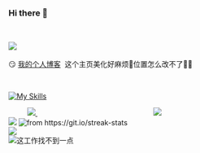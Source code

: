 ### Hi there 👋

<!--
**changfengE/changfengE** is a ✨ _special_ ✨ repository because its `README.md` (this file) appears on your GitHub profile.

Here are some ideas to get you started:

- 🔭 I’m currently working on ...
- 🌱 I’m currently learning ...
- 👯 I’m looking to collaborate on ...
- 🤔 I’m looking for help with ... 
- 💬 Ask me about ...
- 📫 How to reach me: ...
- 😄 Pronouns: ...
- ⚡ Fun fact: ...
-->

<!--
表情emojis:
https://github.com/markdown-templates/markdown-emojis --> 

![](https://komarev.com/ghpvc/?username=changfenge&color=2ed573&label=u+r+the) 

:smirk: [我的个人博客](https://changfenge.github.io/) 
这个主页美化好麻烦:anger:位置怎么改不了:herb::anger:

<!-- ![](https://img.shields.io/badge/Python-FFD749?style=for-the-badge&logo=python&logoColor=white) --> 

[![My Skills](https://skillicons.dev/icons?i=html,css,js,less,jquery,vuejs,bootstrap,npm,postman,nodejs,express,py,c,mysql,md,vscode&theme=dark&perline=20)]() 

<div style="display:flex;flex-direction:row;flex-wrap:wrap;justify-content:space-between">  
    <div style="width:calc((100% - 50px)/2);"> 
        <a href="https://changfenge.github.io/" title="个人博客">
            <img src="https://github-readme-stats.vercel.app/api/pin/?username=changfenge&repo=changfenge.github.io&theme=vue-dark&show_owner=false&hide_border=true"/> 
        </a>
    </div>
    <div style="width:calc((100% - 50px)/2);"> 
        <a href="https://changfenge.github.io/heima_Toutiao_global/dist/login/" title="个人博客">
            <img src="https://github-readme-stats.vercel.app/api/pin/?username=changfenge&repo=heima_Toutiao_global&theme=vue-dark&show_owner=false&hide_border=true"/>
        </a>
    </div>
</div>

<img src="https://github-readme-stats.vercel.app/api?username=changfenge&count_private=true&show_icons=true&theme=vue-dark&hide_border=true"/>

<img src="https://streak-stats.demolab.com/?user=changfenge&theme=vue-dark&hide_border=true" alt="from https://git.io/streak-stats"/>
<div>
    <a>
        <img src="https://github-readme-stats.vercel.app/api/top-langs/?username=changfenge&theme=vue-dark&layout=compact&hide_border=true"/>
    </a>
</div>

<img title="这工作找不到一点" src="https://quotes-github-readme.vercel.app/api?type=horizontal&border=true&theme=algolia&quote=没关系，会有面包的。&author=鲁迅[doge]"  />
